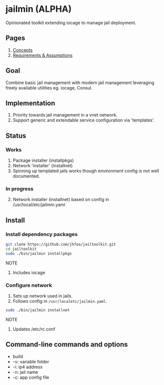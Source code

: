 # jailmin (ALPHA)
Opinionated toolkit extending iocage to manage jail deployment.

## Pages
1. [Concepts](Concepts.md)
2. [Requirements & Assumptions](Assumptions.md)

## Goal
Combine basic jail management with modern jail management leveraging freely available utilities eg. iocage, Consul.

## Implementation
1. Priority towards jail management in a vnet network.
2. Support generic and extendable service configuration via 'templates'.

## Status
### Works
1. Package installer (installpkgs)
2. Network 'installer' (installnet)
2. Spinning up templated jails works though environment config is not well documented.

### In progress
2. Network installer (installnet) based on config in /usr/local/etc/jailmin.yaml



## Install
### Install dependency packages
~~~sh
git clone https://github.com/jhfoo/jailtoolkit.git
cd jailtoolkit
sudo ./bin/jailmin installpkgs
~~~
NOTE
1. Includes iocage

### Configure network
1. Sets up network used in jails.
2. Follows config in ```/usr/localetc/jailmin.yaml```.
~~~sh
sudo ./bin/jailmin installnet
~~~
NOTE
1. Updates /etc/rc.conf



## Command-line commands and options
- build
- -v: variable folder
- -i: ip4 address
- -n: jail name
- -c: app config file

